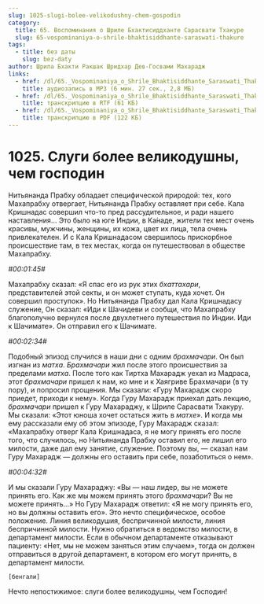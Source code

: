 ```yaml
---
slug: 1025-slugi-bolee-velikodushny-chem-gospodin
category:
  title: 65. Воспоминания о Шриле Бхактисиддханте Сарасвати Тхакуре
  slug: 65-vospominaniya-o-shrile-bhaktisiddhante-saraswati-thakure
tags:
  - title: без даты
    slug: bez-daty
author: Шрила Бхакти Ракшак Шридхар Дев-Госвами Махарадж
links:
  - href: /dl/65._Vospominaniya_o_Shrile_Bhaktisiddhante_Saraswati_Thakure/1025_2012.07.25.1_SridharMj_Slugi_bolee_velikodushny_chem_gospodin.mp3
    title: аудиозапись в MP3 (6 мин. 27 сек., 2,8 МБ)
  - href: /dl/65._Vospominaniya_o_Shrile_Bhaktisiddhante_Saraswati_Thakure/1025_2012.07.25.1_SridharMj_Slugi_bolee_velikodushny_chem_gospodin.rtf
    title: транскрипцию в RTF (61 КБ)
  - href: /dl/65._Vospominaniya_o_Shrile_Bhaktisiddhante_Saraswati_Thakure/1025_2012.07.25.1_SridharMj_Slugi_bolee_velikodushny_chem_gospodin.pdf
    title: транскрипцию в PDF (122 КБ)
---
```


# 1025. Слуги более великодушны, чем господин

Нитьянанда Прабху обладает специфической природой: тех, кого Махапрабху отвергает, Нитьянанда Прабху оставляет при себе. Кала Кришнадас совершил что-то пред рассудительное, и ради нашего наставления… Это было на юге Индии, в Ка́наде, жители тех мест очень красивы, мужчины, женщины, их кожа, цвет их лица, тела очень привлекателен. И с Кала Кришнадасом свершилось прискорбное происшествие там, в тех местах, когда он путешествовал в обществе Махапрабху.

*#00:01:45#*

Махапрабху сказал: «Я спас его из рук этих *бхаттахари*, представителей этой секты, и он может ступать, куда хочет. Он совершил проступок». Но Нитьянанда Прабху дал Кала Кришнадасу служение, Он сказал: «Иди к Шачидеви и сообщи, что Махапрабху благополучно вернулся после двухлетнего путешествия по Индии. Иди к Шачимате». Он отправил его к Шачимате.

*#00:02:34#*

Подобный эпизод случился в наши дни с одним *брахмачари*. Он был изгнан из *матха*. *Брахмачари* жил после этого происшествия за пределами *матха*. После того как Тиртха Махарадж уехал из Мадраса, этот *брахмачари* пришел к нам, ко мне и к Хаягриве Брахмачари (в ту пору), и попросил прощения. Мы сказали: «Гуру Махарадж скоро приедет, приходи к нему». Когда Гуру Махарадж приехал дать лекцию, *брахмачари* пришел к Гуру Махараджу, к Шриле Сарасвати Тхакуру. Мы сказали: «Этот юноша хочет остаться жить в *матхе*». И когда мы ему рассказали ему об этом эпизоде, Гуру Махарадж сказал: «Махапрабху отверг Кала Кришнадаса, я не могу принять его после того, что случилось, но Нитьянанда Прабху оставил его, не лишил его милости, даже дал ему занятие, служение. Поэтому вы, — сказал нам Гуру Махарадж — должны его оставить при себе, позаботиться о нем».

*#00:04:32#*

И мы сказали Гуру Махараджу: «Вы — наш лидер, вы не можете принять его. Как же мы можем принять этого *брахмачари*? Вы не можете принять…» Но Гуру Махарадж ответил: «Я не могу принять его, но вы должны оставить его». Это нечто специфическое, особое положение. Линия великодушия, беспричинной милости, линия беспричинной милости. Нужно обратиться в ведомство милости, в департамент милости. Если в обычном департаменте отказывают пациенту: «Нет, мы не можем заняться этим случаем», тогда он должен отправиться в другой департамент, в котором его могут принять, в департамент милости.

    [бенгали]

Нечто непостижимое: слуги более великодушны, чем Господин!

